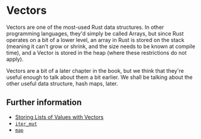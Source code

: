 # Vectors

Vectors are one of the most-used Rust data structures. In other programming
languages, they'd simply be called Arrays, but since Rust operates on a
bit of a lower level, an array in Rust is stored on the stack (meaning it
can't grow or shrink, and the size needs to be known at compile time),
and a Vector is stored in the heap (where these restrictions do not apply).

Vectors are a bit of a later chapter in the book, but we think that they're
useful enough to talk about them a bit earlier. We shall be talking about
the other useful data structure, hash maps, later.

## Further information

- [Storing Lists of Values with Vectors](https://doc.rust-lang.org/book/ch08-01-vectors.html)
- [`iter_mut`](https://doc.rust-lang.org/std/primitive.slice.html#method.iter_mut)
- [`map`](https://doc.rust-lang.org/std/iter/trait.Iterator.html#method.map)


<!-- - - Storing with vectors
  | - iter_mut
  | - map -->